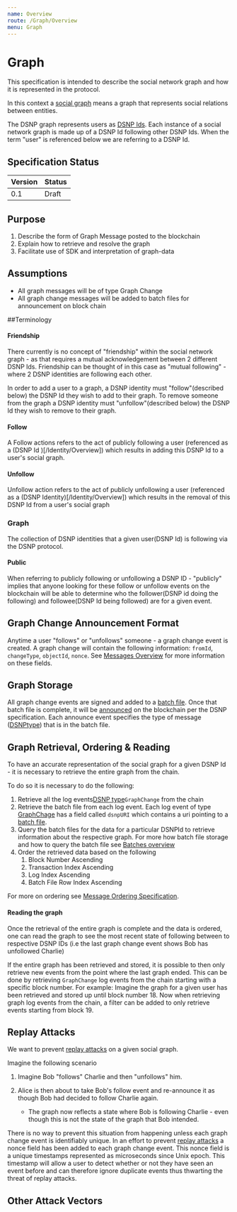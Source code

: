 ```yaml
---
name: Overview
route: /Graph/Overview
menu: Graph
---
```


# Graph

This specification is intended to describe the social network graph and how it is represented in the protocol. 

In this context a [social graph](https://en.wikipedia.org/wiki/Social_graph) means a graph that represents social relations between entities.

The DSNP graph represents users as [DSNP Ids](/Identity/Overview). Each instance of a social network graph is made up of a DSNP Id following other DSNP Ids.
When the term "user" is referenced below we are referring to a DSNP Id.

## Specification Status

| Version | Status |
---------- | ---------
| 0.1     | Draft |

## Purpose
1. Describe the form of Graph Message posted to the blockchain
1. Explain how to retrieve and resolve the graph
1. Facilitate use of SDK and interpretation of graph-data

## Assumptions
- All graph messages will be of type Graph Change
- All graph change messages will be added to batch files for announcement on block chain

##Terminology

#### Friendship

There currently is no concept of "friendship" within the social network graph - as that requires a mutual acknowledgement between 2 different DSNP Ids. 
Friendship can be thought of in this case as "mutual following" - where 2 DSNP identities are following each other. 

In order to add a user to a graph, a DSNP identity must "follow"(described below) the DSNP Id they wish to add to their graph. To remove someone from the graph 
a DSNP identity must "unfollow"(described below) the DSNP Id they wish to remove to their graph.

#### Follow

A Follow actions refers to the act of publicly following a user (referenced as a (DSNP Id )[/Identity/Overview]) which results in adding this DSNP Id to a user's social graph.

#### Unfollow

Unfollow action refers to the act of publicly unfollowing a user (referenced as a (DSNP Identity)[/Identity/Overview]) which results in the removal of this DSNP Id from a user's social graph

### Graph

The collection of DSNP identities that a given user(DSNP Id) is following via the DSNP protocol. 

#### Public
When referring to publicly following or unfollowing a DSNP ID - "publicly" implies that anyone looking for these follow or unfollow events on the blockchain will
be able to determine who the follower(DSNP id doing the following) and followee(DSNP Id being followed) are for a given event.

## Graph Change Announcement Format
Anytime a user "follows" or "unfollows" someone - a graph change event is created.
A graph change will contain the following information: `fromId`, `changeType`, `objectId`, `nonce`. See [Messages Overview](/Messages/Overview) for more information on these fields.

## Graph Storage
All graph change events are signed and added to a [batch file](/Batches/Overview).
Once that batch file is complete, it will be [announced](/Messages/Announce) on the blockchain per the DSNP specification. 
Each announce event specifies the type of message ([DSNPtype](/Messages/Announce)) that is in the batch file. 

## Graph Retrieval, Ordering & Reading
To have an accurate representation of the social graph for a given DSNP Id - it is necessary to retrieve the entire graph from the chain.

To do so it is necessary to do the following:
1. Retrieve all the log events[DSNP type](/Messages/Types)`GraphChange` from the chain
1. Retrieve the batch file from each log event. Each log event of type [GraphChage](/Messages/Announce) has a field called `dsnpURI` which contains a uri pointing to a [batch file](/Batches/Overview). 
1. Query the batch files for the data for a particular DSNPId to retrieve information about the respective graph. For more how batch file storage and how to query the batch file see [Batches overview](/Batches/Overview)
1. Order the retrieved data based on the following
    1. Block Number Ascending
    1. Transaction Index Ascending
    1. Log Index Ascending
    1. Batch File Row Index Ascending
                                                
For more on ordering see [Message Ordering Specification](/Messages/Ordering).

#### Reading the graph
Once the retrieval of the entire graph is complete and the data is ordered, one can read the graph to see the most recent state of following between to respective DSNP IDs (i.e the last graph change event shows Bob has unfollowed Charlie)

If the entire graph has been retrieved and stored, it is possible to then only retrieve new events from the point where the last graph ended. This can be done by retrieving `GraphChange` log events from the chain starting with a specific block number. 
For example: Imagine the graph for a given user has been retrieved and stored up until block number 18. Now when retrieving graph log events from the chain, a filter can be added to only retrieve events starting from block 19.

## Replay Attacks

We want to prevent [replay attacks](https://en.wikipedia.org/wiki/Replay_attack) on a given social graph.

Imagine the following scenario
1. Imagine Bob "follows" Charlie and then "unfollows" him.
 
1. Alice is then about to take Bob's follow event and re-announce it as though Bob had decided to follow Charlie again. 
    - The graph now reflects a state where Bob is following Charlie - even though this is not the state of the graph that Bob intended.

There is no way to prevent this situation from happening unless each graph change event is identifiably unique. 
In an effort to prevent [replay attacks](https://en.wikipedia.org/wiki/Replay_attack) a nonce field has been added to each graph change event. 
This nonce field is a unique timestamps represented as microseconds since Unix epoch.
This timestamp will allow a user to detect whether or not they have seen an event before and can therefore ignore duplicate events thus 
thwarting the threat of replay attacks.

## Other Attack Vectors


